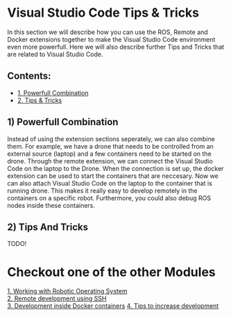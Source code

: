 # Visual Studio Code Tips & Tricks

In this section we will describe how you can use the ROS, Remote and Docker extensions together to make the Visual Studio Code environment even more powerfull. Here we will also describe further Tips and Tricks that are related to Visual Studio Code.

## Contents:
* [1. Powerfull Combination](#1-powerfull-combination)
* [2. Tips & Tricks](#2-tips-and-tricks)


## 1) Powerfull Combination

Instead of using the extension sections seperately, we can also combine them. For example, we have a drone that needs to be controlled from an external source (laptop) and a few containers need to be started on the drone. Through the remote extension, we can connect the Visual Studio Code on the laptop to the Drone. When the connection is set up, the docker extension can be used to start the containers that are neccesary. Now we can also attach Visual Studio Code on the laptop to the container that is running drone. This makes it really easy to develop remotely in the containers on a specific robot. Furthermore, you could also debug ROS nodes inside these containers. 


## 2) Tips And Tricks

TODO!


# Checkout one of the other Modules

[1. Working with Robotic Operating System ](vscode_ros.md)  
[2. Remote development using SSH](vscode_remote.md)  
[3. Development inside Docker containers](vscode_docker.md) 
[4. Tips to increase development](vscode_tips.md)  